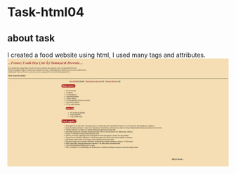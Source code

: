 # Task-html04
## about task
I created a food website using html, I used many tags and attributes.
![](/figures/html04.png)